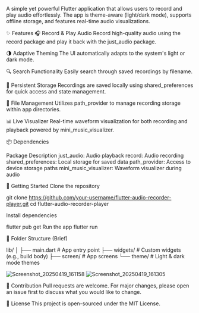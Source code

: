 
A simple yet powerful Flutter application that allows users to record and play audio effortlessly. The app is theme-aware (light/dark mode), supports offline storage, and features real-time audio visualizations.

✨ Features
🎧 Record & Play Audio
Record high-quality audio using the record package and play it back with the just_audio package.

🌗 Adaptive Theming
The UI automatically adapts to the system's light or dark mode.

🔍 Search Functionality
Easily search through saved recordings by filename.

💾 Persistent Storage
Recordings are saved locally using shared_preferences for quick access and state management.

📂 File Management
Utilizes path_provider to manage recording storage within app directories.

📊 Live Visualizer
Real-time waveform visualization for both recording and playback powered by mini_music_visualizer.


📦 Dependencies

Package	Description
just_audio:	Audio playback
record:	Audio recording
shared_preferences:	Local storage for saved data
path_provider:	Access to device storage paths
mini_music_visualizer:	Waveform visualizer during audio


🚀 Getting Started
Clone the repository

git clone https://github.com/your-username/flutter-audio-recorder-player.git
cd flutter-audio-recorder-player

Install dependencies

flutter pub get
Run the app
flutter run


📂 Folder Structure (Brief)

lib/
│
├── main.dart                    # App entry point
├── widgets/                     # Custom widgets (e.g., build body)
├── screen/                      # App screens
└── theme/                      # Light & dark mode themes

![Screenshot_20250419_161158](https://github.com/user-attachments/assets/a6e5695a-a889-4e0c-8d7e-ec4a4c88398e)
![Screenshot_20250419_161305](https://github.com/user-attachments/assets/cb3570ed-909a-4699-8560-afc810ffead4)


🙌 Contribution
Pull requests are welcome. For major changes, please open an issue first to discuss what you would like to change.

📄 License
This project is open-sourced under the MIT License.
